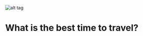 ![alt tag](https://dl.dropboxusercontent.com/s/pgl9z2iyfgftvt6/Screenshot%202014-07-15%2012.23.07.png)
# What is the best time to travel?

